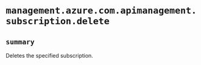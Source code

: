 # `management.azure.com.apimanagement.subscription.delete`

## `summary`
Deletes the specified subscription.


